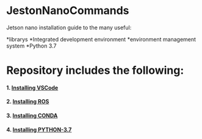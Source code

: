 # JestonNanoCommands

Jetson nano installation guide to the many useful:

*librarys
*Integrated development environment
*environment management system
*Python 3.7 

# Repository includes the following:

####	1. [Installing VSCode](https://github.com/AymanAkhras/JestonNanoCommands/blob/main/Installation_Guides/VSCODE_INSTALL.md)

####	2. [Installing ROS](https://github.com/AymanAkhras/JestonNanoCommands/blob/main/Installation_Guides/ROS_INSTALL.md) 

####	3. [Installing CONDA](https://github.com/AymanAkhras/JestonNanoCommands/blob/main/Installation_Guides/CONDA_INSTALL)


####	4. [Installing PYTHON-3.7](https://github.com/AymanAkhras/JestonNanoCommands/blob/main/Installation_Guides/PYTHON-3.7_INSTALL)





